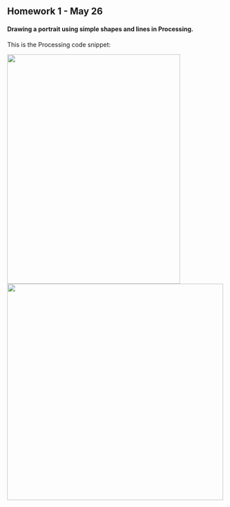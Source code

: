 ## Homework 1 - May 26

#### Drawing a portrait using simple shapes and lines in Processing. 

This is the Processing code snippet:

<img src="https://github.com/ronit-singh/Intro_to_IM/blob/main/May%2026/CodeSnippet.jpg" width="400" height="530"> <img src="https://github.com/ronit-singh/Intro_to_IM/blob/main/May%2026/Screenshot.jpg" width="500">
